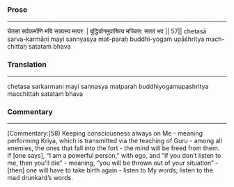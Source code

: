 ### Prose 
 --- 
चेतसा सर्वकर्माणि मयि सन्न्यस्य मत्पर: |
बुद्धियोगमुपाश्रित्य मच्चित्त: सततं भव || 57||
chetasā sarva-karmāṇi mayi sannyasya mat-paraḥ
buddhi-yogam upāśhritya mach-chittaḥ satataṁ bhava

### Translation 
 --- 
chetasa sarkarmani mayi sannasya matparah buddhiyogamupashritya macchittah satatam bhava

### Commentary 
 --- 
[Commentary:]58) Keeping consciousness always on Me - meaning performing Kriya, which is transmitted via the teaching of Guru - among all enemies, the ones that fall into the fort - the mind will be freed from them.  If [one says], “I am a powerful person,” with ego, and “if you don’t listen to me, then you’ll die” - meaning, “you will be thrown out of your situation” - [then] one will have to take birth again - listen to My words; listen to the mad drunkard’s words.
